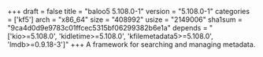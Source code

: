 +++
draft = false
title = "baloo5 5.108.0-1"
version = "5.108.0-1"
categories = ['kf5']
arch = "x86_64"
size = "408992"
usize = "2149006"
sha1sum = "9ca4d0d9e9783c01ffcec5315bf06299382b6e1a"
depends = "['kio>=5.108.0', 'kidletime>=5.108.0', 'kfilemetadata5>=5.108.0', 'lmdb>=0.9.18-3']"
+++
A framework for searching and managing metadata.